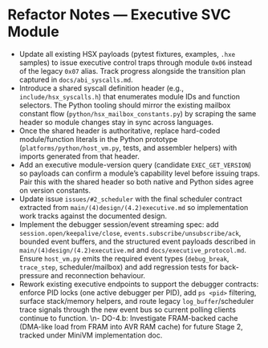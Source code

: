 # Refactor Notes — Executive SVC Module

- Update all existing HSX payloads (pytest fixtures, examples, `.hxe` samples) to issue executive control traps through module `0x06` instead of the legacy `0x07` alias. Track progress alongside the transition plan captured in `docs/abi_syscalls.md`.
- Introduce a shared syscall definition header (e.g., `include/hsx_syscalls.h`) that enumerates module IDs and function selectors. The Python tooling should mirror the existing mailbox constant flow (`python/hsx_mailbox_constants.py`) by scraping the same header so module changes stay in sync across languages.
- Once the shared header is authoritative, replace hard-coded module/function literals in the Python prototype (`platforms/python/host_vm.py`, tests, and assembler helpers) with imports generated from that header.
- Add an executive module-version query (candidate `EXEC_GET_VERSION`) so payloads can confirm a module’s capability level before issuing traps. Pair this with the shared header so both native and Python sides agree on version constants.
- Update issue `issues/#2_scheduler` with the final scheduler contract extracted from `main/(4)design/(4.2)executive.md` so implementation work tracks against the documented design.
- Implement the debugger session/event streaming spec: add `session.open/keepalive/close`, `events.subscribe/unsubscribe/ack`, bounded event buffers, and the structured event payloads described in `main/(4)design/(4.2)executive.md` and `docs/executive_protocol.md`. Ensure `host_vm.py` emits the required event types (`debug_break`, `trace_step`, scheduler/mailbox) and add regression tests for back-pressure and reconnection behaviour.
- Rework existing executive endpoints to support the debugger contracts: enforce PID locks (one active debugger per PID), add `ps <pid>` filtering, surface stack/memory helpers, and route legacy `log_buffer`/scheduler trace signals through the new event bus so current polling clients continue to function.
\n- DO-4.b: Investigate FRAM-backed cache (DMA-like load from FRAM into AVR RAM cache) for future Stage 2, tracked under MiniVM implementation doc.
